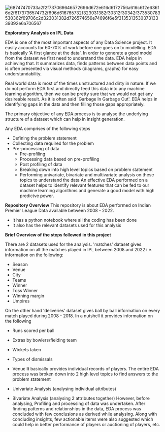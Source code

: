 ![68747470733a2f2f737069646572696d672e616d6172756a616c612e636f6d2f6173736574732f696d616765732f323031382f30312f30342f373530783530362f69706c2d323031382d726574656e74696f6e5f313531353037313339392e6a706567](https://user-images.githubusercontent.com/114491531/227841982-50f52506-2ab7-4de9-9e2f-052d07c45d5a.jpg)

**Exploratory Analysis on IPL Data**

EDA is one of the most important aspects of any Data Science project. It easily accounts for 60-70% of work before one goes on to modelling. EDA is basically 'A first glance at the data'. In order to generate a good model from the dataset we first need to understand the data. EDA helps in achieving that. It summarizes data, finds patterns between data points and is often presented via visual methods (diagrams, graphs) for easy understandability.

Real world data is most of the times unstructured and dirty in nature. If we do not perform EDA first and directly feed this data into any machine learning algorithm, then we can be pretty sure that we would not get any desireable result. As it is often said 'Garbage In Garbage Out'. EDA helps in identifying gaps in the data and then filling those gaps appropriately.

The primary objective of any EDA process is to analyse the underlying structure of a dataset which can help in insight generation.

Any EDA comprises of the following steps

  * Defining the problem statement
  * Collecting data required for the problem
  * Pre-processing of data
    * Pre-profiling
    * Processing data based on pre-profiling
    * Post profiling of data
    * Breaking down into high level topics based on problem statement
    * Performing univariate, bivariate and multivariate analysis on these topics to understand the data
An effective EDA performed on a dataset helps to identify relevant features that can be fed to our machine learning algorithms and generate a good model with high predictve power.

**Repository Overview**
This repository is about EDA performed on Indian Premier League Data available between 2008 - 2022.

  * It has a python notebook where all the coding has been done
  * It also has the relevant datasets used for this analysis

**Brief Overview of the steps followed in this project**

There are 2 datasets used for the analysis. 'matches' dataset gives information on all the matches played in IPL between 2008 and 2022 i.e. information on the following:

  * Season
  * Venue
  * City
  * Teams
  * Winner
  * Toss Winner
  * Winning margin
  * Umpires

On the other hand 'deliveries' dataset gives ball by ball information on every match played during 2008 - 2018. In a nutshell it provides information on the following

  * Runs scored per ball
  * Extras by bowlers/fielding team
  * Wickets taken
  * Types of dismissals
  * Venue It basically provides individual records of players.
The entire EDA process was broken down into 2 high level topics to find answers to the problem statement

  * Univariate Analysis (analysing individual attributes)
  * Bivariate Analysis (analysing 2 attributes together)
However, before analysing, Profiling and processing of data was undertaken. After finding patterns and relationships in the data, EDA process was concluded with few conclusions as derived while analysing. Along with concluding insights, few actionable items were also suggested which could help in better performance of players or auctioning of players, etc.

